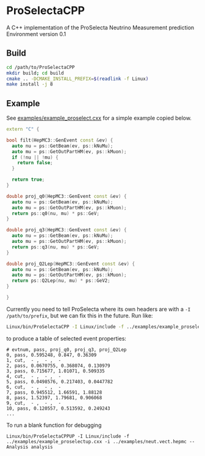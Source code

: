 # ProSelectaCPP

A C++ implementation of the ProSelecta Neutrino Measurement prediction Environment version 0.1

## Build

```bash
cd /path/to/ProSelectaCPP
mkdir build; cd build
cmake .. -DCMAKE_INSTALL_PREFIX=$(readlink -f Linux)
make install -j 8
```

## Example

See [examples/example_proselect.cxx](examples/example_proselect.cxx) for a simple example copied below.

```cpp
extern "C" {

bool filt(HepMC3::GenEvent const &ev) {
  auto nu = ps::GetBeam(ev, ps::kNuMu);
  auto mu = ps::GetOutPartHM(ev, ps::kMuon);
  if (!nu || !mu) {
    return false;
  }

  return true;
}

double proj_q0(HepMC3::GenEvent const &ev) {
  auto nu = ps::GetBeam(ev, ps::kNuMu);
  auto mu = ps::GetOutPartHM(ev, ps::kMuon);
  return ps::q0(nu, mu) * ps::GeV;
}

double proj_q3(HepMC3::GenEvent const &ev) {
  auto nu = ps::GetBeam(ev, ps::kNuMu);
  auto mu = ps::GetOutPartHM(ev, ps::kMuon);
  return ps::q3(nu, mu) * ps::GeV;
}

double proj_Q2Lep(HepMC3::GenEvent const &ev) {
  auto nu = ps::GetBeam(ev, ps::kNuMu);
  auto mu = ps::GetOutPartHM(ev, ps::kMuon);
  return ps::Q2Lep(nu, mu) * ps::GeV2;
}

}
```

Currently you need to tell ProSelecta where its own headers are with a `-I /path/to/prefix`, but we can fix this in the future. Run like:

```bash
Linux/bin/ProSelectaCPP -I Linux/include -f ../examples/example_proselect.cxx -i ../examples/neut.vect.hepmc --Filter filt --Project proj_q0 --Project proj_q3 --Project proj_Q2Lep
```

to produce a table of selected event properties:

```csv
# evtnum, pass, proj_q0, proj_q3, proj_Q2Lep
0, pass, 0.595248, 0.847, 0.36309
1, cut,  - ,  - ,  - 
2, pass, 0.0670755, 0.368074, 0.130979
3, pass, 0.715677, 1.01071, 0.509335
4, cut,  - ,  - ,  - 
5, pass, 0.0498576, 0.217403, 0.0447782
6, cut,  - ,  - ,  - 
7, pass, 0.945512, 1.66591, 1.88128
8, pass, 1.52397, 1.79681, 0.906068
9, cut,  - ,  - ,  - 
10, pass, 0.120557, 0.513592, 0.249243
...
```


To run a blank function for debugging
```
Linux/bin/ProSelectaCPPUP -I Linux/include -f ../examples/example_proselectup.cxx -i ../examples/neut.vect.hepmc --Analysis analysis
```
